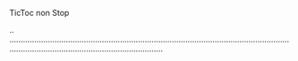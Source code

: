 TicToc non Stop

..
................................................................................................................................................................................................
